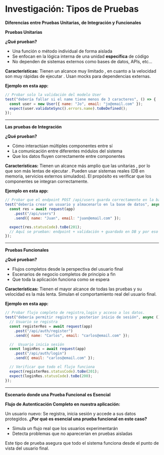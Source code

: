# Investigación: Tipos de Pruebas

**Diferencias entre Pruebas Unitarias, de Integración y Funcionales**

**Pruebas Unitarias**

**¿Qué prueban?**

- Una función o método individual de forma aislada
- Se enfocan en la lógica interna de una unidad **específica** de código
- No dependen de sistemas externos como bases de datos, APIs, etc...

**Características:**
Tienen un alcance muy limitado , en cuanto a la velocidad son muy rápidas de ejecutar .
Usan mocks para dependencias externas.

**Ejemplo en esta app:**

```javascript
// Probar solo la validación del modelo User
test("debería fallar si el name tiene menos de 3 caracteres", () => {
  const user = new User({ name: "Jo", email: "jo@email.com" });
  expect(user.validateSync().errors.name).toBeDefined();
});
```

---

**Las pruebas de Integración**

**¿Qué prueban?**

- Cómo interactúan múltiples componentes entre sí
- La comunicación entre diferentes módulos del sistema
- Que los datos fluyen correctamente entre componentes

**Características:**
Tienen un alcance más amplio que las unitarias , por lo que son más lentas de ejecutar .
Pueden usar sistemas reales (DB en memoria, servicios externos simulados).
El propósito es verificar que los componentes se integran correctamente.

**Ejemplo en esta app:**

```javascript
// Probar que el endpoint POST /api/users guarda correctamente en la base de datos
test("debería crear un usuario y almacenarlo en la base de datos", async () => {
  const res = await request(app)
    .post("/api/users")
    .send({ name: "Juan", email: "juan@email.com" });

  expect(res.statusCode).toBe(201);
  // Aquí se prueban: endpoint + validación + guardado en DB y por eso es esencial una prueba de integración
});
```

---

**Pruebas Funcionales**

**¿Qué prueban?**

- Flujos completos desde la perspectiva del usuario final
- Escenarios de negocio completos de principio a fin
- Que toda la aplicación funciona como se espera

**Características:**
Tienen el mayor alcance de todas las pruebas y su velocidad es la más lenta.
Simulan el comportamiento real del usuario final.

**Ejemplo en esta app:**

```javascript
// Probar flujo completo de registro,login y acceso a los datos.
test("debería permitir registro y posterior inicio de sesión", async () => {
  // Usuario se registra
  const registerRes = await request(app)
    .post("/api/auth/register")
    .send({ name: "Carlos", email: "carlos@email.com" });

  //  Usuario inicia sesión
  const loginRes = await request(app)
    .post("/api/auth/login")
    .send({ email: "carlos@email.com" });

  // Verificar que todo el flujo funciona
  expect(registerRes.statusCode).toBe(201);
  expect(loginRes.statusCode).toBe(200);
});
```

---

**Escenario donde una Prueba Funcional es Esencial**

**Flujo de Autenticación Completo en nuestra aplicación:**

Un usuario nuevo:
Se registra, inicia sesión y accede a sus datos protegidos.
**¿Por qué es esencial una prueba funcional en este caso?**

- Simula un flujo real que los usuarios experimentarán
- Detecta problemas que no aparecerían en pruebas aisladas

Este tipo de prueba asegura que todo el sistema funciona desde el punto de vista del usuario final.

